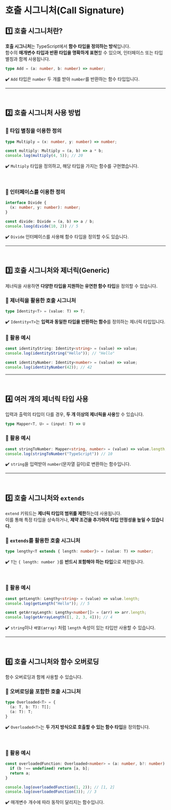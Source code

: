 # 호출 시그니처(Call Signature)
## 1️⃣ 호출 시그니처란?
**호출 시그니처**는 TypeScript에서 **함수 타입을 정의하는 방식**입니다.  
함수의 **매개변수 타입과 반환 타입을 명확하게 표현**할 수 있으며, 인터페이스 또는 타입 별칭과 함께 사용됩니다.
```ts
type Add = (a: number, b: number) => number;
```
✔️ `Add` 타입은 `number` 두 개를 받아 `number`를 반환하는 함수 타입입니다.
- - -

<br>

## 2️⃣ 호출 시그니처 사용 방법
### 🔹 타입 별칭을 이용한 정의
```ts
type Multiply = (x: number, y: number) => number;

const multiply: Multiply = (a, b) => a * b;
console.log(multiply(4, 5)); // 20
```
✔️ `Multiply` 타입을 정의하고, 해당 타입을 가지는 함수를 구현했습니다.

<br>

### 🔹 인터페이스를 이용한 정의
```ts
interface Divide {
  (x: number, y: number): number;
}

const divide: Divide = (a, b) => a / b;
console.loog(divide(10, 2)) // 5
```
✔️ `Divide` 인터페이스를 사용해 함수 타입을 정의할 수도 있습니다.

- - -

<br>

## 3️⃣ 호출 시그니처와 제너릭(Generic)
제너릭을 사용하면 **다양한 타입을 지원하는 유연한 함수 타입**을 정의할 수 있습니다.
### 🔹 제너릭을 활용한 호출 시그니처
```ts
type Identity<T> = (value: T) => T;
```
✔️ `Identity<T>`는 **입력과 동일한 타입을 반환하는 함수**를 정의하는 제너릭 타입입니다.

### 🔹 활용 예시
```ts
const identityString: Identity<string> = (value) => value;
console.log(identityString("Hello")); // "Hello"

const identityNumber: Identity<number> = (value) => value;
console.log(identityNumber(42)); // 42
```

- - -
<br>

## 4️⃣ 여러 개의 제너릭 타입 사용
입력과 출력의 타입이 다를 경우, **두 개 이상의 제너릭을 사용**할 수 있습니다.
```ts
type Mapper<T, U> = (input: T) => U
```
### 🔹 활용 예시
```ts
const stringToNumber: Mapper<string, number> = (value) => value.length;
console.log(stringToNumber("TypeScript")) // 10
```
✔️ `string`을 입력받아 `number`(문자열 길이)로 변환하는 함수입니다.

- - -
<br>

## 5️⃣ 호출 시그니처와 `extends`
`extend` 키워드는 **제너릭 타입의 범위를 제한**하는데 사용됩니다.  
이를 통해 특정 타입을 상속하거나, **제약 조건을 추가하여 타입 안정성을 높일 수 있습니다.**
### 🔹 `extends`를 활용한 호출 시그니처
```ts
type lengthy<T extends { length: number}> = (value: T) => number;
```
✔️ `T`는 `{ length: number }`를 **반드시 포함해야 하는 타입**으로 제한됩니다.

<br>

### 🔹 활용 예시
```ts
const getLength: Lengthy<string> = (value) => value.length;
console.log(getLength("Hello")); // 5

const getArrayLength: Lengthy<number[]> = (arr) => arr.length;
console.log(getArrayLength([1, 2, 3, 4])); // 4
```
✔️ `string`이나 `배열(array)` 처럼 `length` 속성이 있는 타입만 사용할 수 있습니다.

- - -

<br>

## 6️⃣ 호출 시그니처와 함수 오버로딩
함수 오버로딩과 함께 사용할 수 있습니다.
### 🔹 오버로딩을 포함한 호출 시그니처
```ts
type Overloaded<T> = {
  (a: T, b: T): T[];
  (a: T): T;
}
```
✔️ `Overloaded<T>`는 **두 가지 방식으로 호출할 수 있는 함수 타입**을 정의합니다.

<br>

### 🔹 활용 예시
```ts
const overloadedFunction: Overloaded<number> = (a: number, b?: number) => {
  if (b !== undefined) return [a, b];
  return a;
}

console.log(overloadedFunction(1, 2)); // [1, 2]
console.log(overloadedFunction(3)); // 3
```
✔️ 매개변수 개수에 따라 동작이 달리지는 함수입니다.
